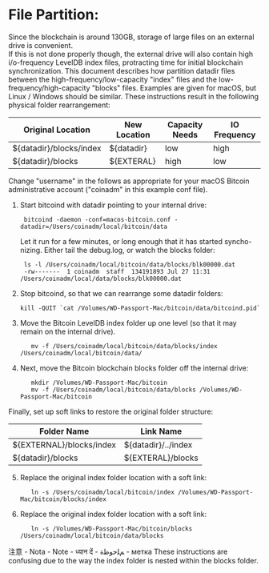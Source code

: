 # File Partition:
Since the blockchain is around 130GB, storage of large files on an external drive is convenient.  
If this is not done properly though, the external drive will also contain high i/o-frequency LevelDB index
files, protracting time for initial blockchain synchronization. This document describes how partition datadir files between the high-frequency/low-capacity "index" files and the low-frequency/high-capacity "blocks" files. Examples are given for macOS, but Linux / Windows should be similar. These instructions result in the following physical folder rearrangement:

| Original Location       | New Location | Capacity Needs | IO Frequency        |
| ----------------------- | ------------ | -------------- | ------------------- |
| ${datadir}/blocks/index | ${datadir}   | low            | high                |
| ${datadir}/blocks       | ${EXTERAL}   | high           | low                 |

Change "username" in the follows as appropriate for your macOS Bitcoin
administrative account ("coinadm" in this example conf file).

1) Start bitcoind with datadir pointing to your internal drive:

        bitcoind -daemon -conf=macos-bitcoin.conf -datadir=/Users/coinadm/local/bitcoin/data
   Let it run for a few minutes, or long enough that it has started syncho-
   nizing.  Either tail the debug.log, or watch the blocks folder:
   
        ls -l /Users/coinadm/local/bitcoin/data/blocks/blk00000.dat
        -rw-------  1 coinadm  staff  134191893 Jul 27 11:31 /Users/coinadm/local/data/blocks/blk00000.dat
2) Stop bitcoind, so that we can rearrange some datadir folders:

       kill -QUIT `cat /Volumes/WD-Passport-Mac/bitcoin/data/bitcoind.pid`

3) Move the Bitcoin LevelDB index folder up one level (so that it may remain on the internal drive).
      
          mv -f /Users/coinadm/local/bitcoin/data/blocks/index /Users/coinadm/local/bitcoin/data/
4) Next, move the Bitcoin blockchain blocks folder off the internal drive:
   
          mkdir /Volumes/WD-Passport-Mac/bitcoin 
          mv -f /Users/coinadm/local/bitcoin/data/blocks /Volumes/WD-Passport-Mac/bitcoin 
Finally, set up soft links to restore the original folder structure:
   
| Folder Name              | Link Name           |
| ------------------------ | ------------------- |
| ${EXTERNAL}/blocks/index | ${datadir}/../index |
| ${datadir}/blocks        | ${EXTERAL}/blocks   |

5) Replace the original index folder location with a soft link:
      
          ln -s /Users/coinadm/local/bitcoin/index /Volumes/WD-Passport-Mac/bitcoin/blocks/index 
6) Replace the original index folder location with a soft link:
      
          ln -s /Volumes/WD-Passport-Mac/bitcoin/blocks /Users/coinadm/local/bitcoin/data/blocks

 注意 - Nota - Note - ध्यान दें - ﻢﻠﺣﻮﻇﺓ - метка 
These instructions are confusing due to the way the index folder is nested within the blocks folder.
